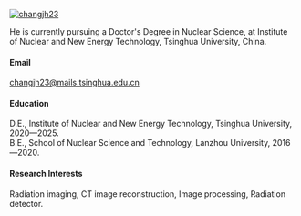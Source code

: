 

[![changjh23](https://img.shields.io/badge/Github-changjh23-brightgreen?style=flat&logo=github&logoColor=%23ffa500)](https://github.com/changjh23)

He is currently pursuing a Doctor's Degree in Nuclear Science, at Institute of Nuclear and New Energy Technology, Tsinghua University, China.

#### Email
changjh23@mails.tsinghua.edu.cn

#### Education
D.E., Institute of Nuclear and New Energy Technology, Tsinghua University, 2020—2025.\
B.E., School of Nuclear Science and Technology, Lanzhou University, 2016—2020.

#### Research Interests
Radiation imaging, CT image reconstruction, Image processing, Radiation detector.

